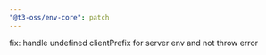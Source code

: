 ```yaml
---
"@t3-oss/env-core": patch
---
```


fix: handle undefined clientPrefix for server env and not throw error

